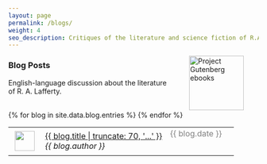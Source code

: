 ```yaml
---
layout: page
permalink: /blogs/
weight: 4
seo_description: Critiques of the literature and science fiction of R.A. Lafferty, with topics including mythology, ancient history, technology, philosophy, magic and mystery.
---
```



<a href="http://manybooks.net/authors/laffertyr.html">
  <img hspace="30" align="right" title="Project Gutenberg ebooks" src="{{ site.baseurl }}/images/readers.jpg" height="110">
</a>

### Blog Posts

English-language discussion about the literature of R.&nbsp;A.&nbsp;Lafferty. 
<br>
<br>

<div>

<table cellpadding="5">
{% for blog in site.data.blog.entries %}
  <tr>
    <td valign="top"><img hspace="5" vspace="5" src="{{ blog.image }}" width="40"></td>
    <td><a href="{{ blog.link }}">{{ blog.title | truncate: 70, '...' }}</a><br><em>{{ blog.author }}</em></td>
    <td valign="top" width="120" style="color:gray;">{{ blog.date }}</td>
  </tr>
{% endfor %}
</table>

</div>
